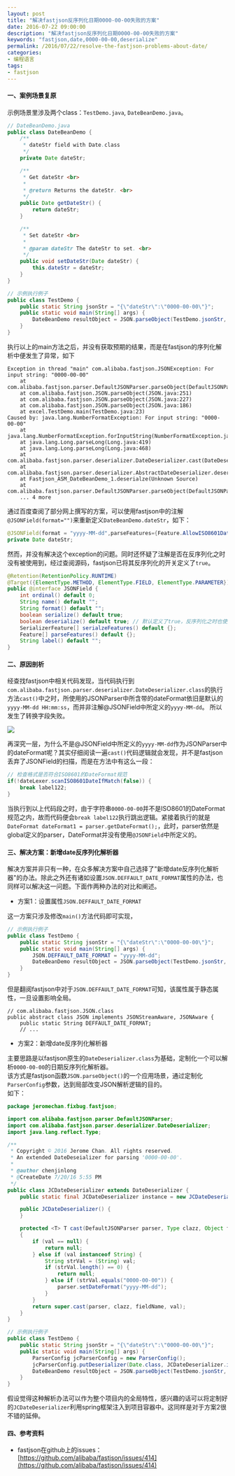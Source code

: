 ```yaml
---
layout: post
title: "解决fastjson反序列化日期0000-00-00失败的方案"
date: 2016-07-22 09:00:00
description: "解决fastjson反序列化日期0000-00-00失败的方案"
keywords: "fastjson,date,0000-00-00,deserialize"
permalink: /2016/07/22/resolve-the-fastjson-problems-about-date/
categories:
- 编程语言
tags:
- fastjson
---
```


#### 一、案例场景复原
示例场景里涉及两个class：`TestDemo.java`, `DateBeanDemo.java`。

```java
// DateBeanDemo.java
public class DateBeanDemo {
	/**
	 * dateStr field with Date.class
	 */
    private Date dateStr;

    /**
     * Get dateStr <br>
     *
     * @return Returns the dateStr. <br>
     */
    public Date getDateStr() {
        return dateStr;
    }

    /**
     * Set dateStr <br>
     *
     * @param dateStr The dateStr to set. <br>
     */
    public void setDateStr(Date dateStr) {
        this.dateStr = dateStr;
    }
}
```

```java
// 示例执行例子
public class TestDemo {
    public static String jsonStr = "{\"dateStr\":\"0000-00-00\"}";
    public static void main(String[] args) {
        DateBeanDemo resultObject = JSON.parseObject(TestDemo.jsonStr, DateBeanDemo.class);
    }
}
```

执行以上的main方法之后，并没有获取预期的结果，而是在fastjson的序列化解析中便发生了异常，如下

```
Exception in thread "main" com.alibaba.fastjson.JSONException: For input string: "0000-00-00"
	at com.alibaba.fastjson.parser.DefaultJSONParser.parseObject(DefaultJSONParser.java:555)
	at com.alibaba.fastjson.JSON.parseObject(JSON.java:251)
	at com.alibaba.fastjson.JSON.parseObject(JSON.java:227)
	at com.alibaba.fastjson.JSON.parseObject(JSON.java:186)
	at excel.TestDemo.main(TestDemo.java:23)
Caused by: java.lang.NumberFormatException: For input string: "0000-00-00"
	at java.lang.NumberFormatException.forInputString(NumberFormatException.java:48)
	at java.lang.Long.parseLong(Long.java:419)
	at java.lang.Long.parseLong(Long.java:468)
	at com.alibaba.fastjson.parser.deserializer.DateDeserializer.cast(DateDeserializer.java:56)
	at com.alibaba.fastjson.parser.deserializer.AbstractDateDeserializer.deserialze(AbstractDateDeserializer.java:98)
	at Fastjson_ASM_DateBeanDemo_1.deserialze(Unknown Source)
	at com.alibaba.fastjson.parser.DefaultJSONParser.parseObject(DefaultJSONParser.java:551)
	... 4 more
```

通过百度查阅了部分网上撰写的方案，可以使用fastjson中的注解`@JSONField(format="")`来重新定义`DateBeanDemo.dateStr`，如下：

```java
@JSONField(format = "yyyy-MM-dd",parseFeatures={Feature.AllowISO8601DateFormat})
private Date dateStr;
```

然而，并没有解决这个exception的问题。同时还怀疑了注解是否在反序列化之时没有被使用到，经过查阅源码，fastjson已将其反序列化的开关定义了`true`。

```java
@Retention(RetentionPolicy.RUNTIME)
@Target({ElementType.METHOD, ElementType.FIELD, ElementType.PARAMETER})
public @interface JSONField {
    int ordinal() default 0;
    String name() default "";
    String format() default "";
    boolean serialize() default true;
    boolean deserialize() default true; // 默认定义了true，反序列化之时也使用该注解
    SerializerFeature[] serialzeFeatures() default {};
    Feature[] parseFeatures() default {};
    String label() default "";
}
```

#### 二、原因剖析

经查找fastjson中相关代码发现，当代码执行到`com.alibaba.fastjson.parser.deserializer.DateDeserializer.class`的执行方法`cast()`中之时，所使用的JSONParser中所含带的dateFormat依旧是默认的`yyyy-MM-dd HH:mm:ss`，而并非注解@JSONField中所定义的`yyyy-MM-dd`。
所以发生了转换字段失败。

![](/images/2016-07-22-resolve-the-fastjson-problems-about-date/14691655278897.jpg)

再深究一层，为什么不是@JSONField中所定义的`yyyy-MM-dd`作为JSONParser中的dateFormat呢？其实仔细阅读一遍`cast()`代码逻辑就会发现，并不是fastjson丢弃了JSONField的扫描，而是在方法中有这么一段：

```java
// 检查格式是否符合ISO8601的DateFormat规范
if(!dateLexer.scanISO8601DateIfMatch(false)) {
    break label122;
}
```

当执行到以上代码段之时，由于字符串`0000-00-00`并不是ISO8601的DateFormat规范之内，故而代码便会`break label122`执行跳出逻辑。紧接着执行的就是`DateFormat dateFormat1 = parser.getDateFormat();`，此时，parser依然是global定义的parser，DateFormat并没有使用`@JSONField`中所定义的。

#### 三、解决方案：新增date反序列化解析器

解决方案并非只有一种，在众多解决方案中自己选择了"新增date反序列化解析器"的办法。除此之外还有诸如设置`JSON.DEFFAULT_DATE_FORMAT`属性的办法，也同样可以解决这一问题。下面作两种办法的对比和阐述。

- 方案1：设置属性`JSON.DEFFAULT_DATE_FORMAT` 

这一方案只涉及修改`main()`方法代码即可实现，

```java
// 示例执行例子
public class TestDemo {
    public static String jsonStr = "{\"dateStr\":\"0000-00-00\"}";
    public static void main(String[] args) {
        JSON.DEFFAULT_DATE_FORMAT = "yyyy-MM-dd";
        DateBeanDemo resultObject = JSON.parseObject(TestDemo.jsonStr, DateBeanDemo.class);
    }
}
```

但是翻阅fastjson中对于`JSON.DEFFAULT_DATE_FORMAT`可知，该属性属于静态属性，一旦设置影响全局。

```
// com.alibaba.fastjson.JSON.class
public abstract class JSON implements JSONStreamAware, JSONAware {
    public static String DEFFAULT_DATE_FORMAT;
    // ...
```

- 方案2：新增date反序列化解析器

主要思路是以fastjson原生的`DateDeserializer.class`为基础，定制化一个可以解析`0000-00-00`的日期反序列化解析器。  
该方式是fastjson函数`JSON.parseObject()`的一个应用场景，通过定制化`ParserConfig`参数，达到局部改变JSON解析逻辑的目的。  
如下：

```java
package jeromechan.fixbug.fastjson;

import com.alibaba.fastjson.parser.DefaultJSONParser;
import com.alibaba.fastjson.parser.deserializer.DateDeserializer;
import java.lang.reflect.Type;

/**
 * Copyright © 2016 Jerome Chan. All rights reserved.
 * An extended DateDeseializer for parsing '0000-00-00'.
 * 
 * @author chenjinlong
 * @CreateDate 7/20/16 5:55 PM
 */
public class JCDateDeserializer extends DateDeserializer {
    public static final JCDateDeserializer instance = new JCDateDeserializer();

    public JCDateDeserializer() {
    }

    protected <T> T cast(DefaultJSONParser parser, Type clazz, Object fieldName, Object val)
    {
        if (val == null) {
            return null;
        } else if (val instanceof String) {
            String strVal = (String) val;
            if (strVal.length() == 0) {
                return null;
            } else if (strVal.equals("0000-00-00")) {
                parser.setDateFormat("yyyy-MM-dd");
            }
        }
        return super.cast(parser, clazz, fieldName, val);
    }
}
```

```java
// 示例执行例子
public class TestDemo {
    public static String jsonStr = "{\"dateStr\":\"0000-00-00\"}";
    public static void main(String[] args) {        
        ParserConfig jcParserConfig = new ParserConfig();
        jcParserConfig.putDeserializer(Date.class, JCDateDeserializer.instance);
        DateBeanDemo resultObject = JSON.parseObject(TestDemo.jsonStr, DateBeanDemo.class, jcParserConfig, JSON.DEFAULT_PARSER_FEATURE);
    }
}
```

假设觉得这种解析办法可以作为整个项目内的全局特性，感兴趣的话可以将定制好的`JCDateDeserializer`利用spring框架注入到项目容器中。这同样是对于方案2很不错的延伸。

#### 四、参考资料
- fastjson在github上的issues：[https://github.com/alibaba/fastjson/issues/414](https://github.com/alibaba/fastjson/issues/414)


